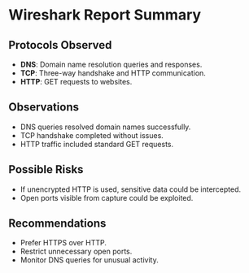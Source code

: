 # Wireshark Report Summary

## Protocols Observed
- **DNS**: Domain name resolution queries and responses.
- **TCP**: Three-way handshake and HTTP communication.
- **HTTP**: GET requests to websites.

## Observations
- DNS queries resolved domain names successfully.
- TCP handshake completed without issues.
- HTTP traffic included standard GET requests.

## Possible Risks
- If unencrypted HTTP is used, sensitive data could be intercepted.
- Open ports visible from capture could be exploited.

## Recommendations
- Prefer HTTPS over HTTP.
- Restrict unnecessary open ports.
- Monitor DNS queries for unusual activity.
